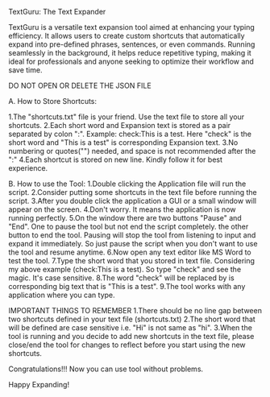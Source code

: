 TextGuru: The Text Expander

TextGuru is a versatile text expansion tool aimed at enhancing your typing efficiency. It allows users to create custom shortcuts that automatically expand into pre-defined phrases, sentences, or even commands. Running seamlessly in the background, it helps reduce repetitive typing, making it ideal for professionals and anyone seeking to optimize their workflow and save time.

DO NOT OPEN OR DELETE THE JSON FILE

A. How to Store Shortcuts:

1.The "shortcuts.txt" file is your friend. Use the text file to store all your shortcuts.
2.Each short word and Expansion text is stored as a pair separated by colon ":". 
Example: check:This is a test. 
Here "check" is the short word and "This is a test" is corresponding Expansion text.
3.No numbering or quotes("") needed, and space is not recommended after the ":"
4.Each shortcut is stored on new line. Kindly follow it for best experience.

B. How to use the Tool:
1.Double clicking the Application file will run the script.
2.Consider putting some shortcuts in the text file before running the script.
3.After you double click the application a GUI or a small window will appear on the screen.
4.Don't worry. It means the application is now running perfectly.
5.On the window there are two buttons "Pause" and "End". One to pause the tool but not end the script completely. the other button to end the tool. Pausing will stop the tool from listening to input and expand it immediately. So just pause the script when you don't want to use the tool and resume anytime.
6.Now open any text editor like MS Word to test the tool. 
7.Type the short word that you stored in text file. Considering my above example (check:This is a test). So type "check" and see the magic. It's case sensitive.
8.The word "check" will be replaced by is corresponding big text that is "This is a test".
9.The tool works with any application where you can type.

IMPORTANT THINGS TO REMEMBER
1.There should be no line gap between two shortcuts defined in your text file (shortcuts.txt)
2.The short word that will be defined are case sensitive i.e. "Hi" is not same as "hi".
3.When the tool is running and you decide to add new shortcuts in the text file, please close/end the tool for changes to reflect before you start using the new shortcuts.


Congratulations!!! Now you can use tool without problems.

Happy Expanding!